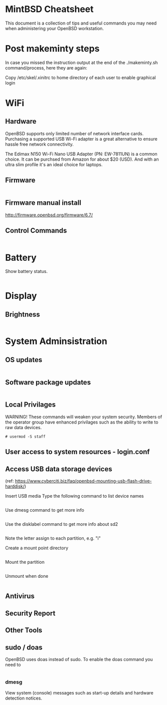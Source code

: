 # MintBSD Cheatsheet
This document is a collection of tips and useful commands you may need when administering your OpenBSD workstation.

# Post makeminty steps
In case you missed the instruction output at the end of the ./makeminty.sh command/process, here they are again:

Copy /etc/skel/.xinitrc to home directory of each user to enable graphical login

# WiFi
## Hardware

OpenBSD supports only limited number of network interface cards.  Purchasing a supported USB Wi-Fi adapter is a great alternative to ensure hassle free network connectivity.

The Edimax N150 Wi-Fi Nano USB Adapter (PN: EW-7811UN) is a common choice. It can be purchsed from Amazon for about $20 (USD).  And with an ultra slim profile it's an ideal choice for laptops.

## Firmware
```# fw_update
```

## Firmware manual install
http://firmware.openbsd.org/firmware/6.7/



## Control Commands
```# sh /etc/netstart
```
# Battery
Show battery status.
```# apm
```
# Display
## Brightness
```# wsconsctl display.brightness=20%
```
# System Adminsistration
## OS updates
```# syspatch
```
## Software package updates
```# pkg_add -u
```
## Local Privilages
WARNING! These commands will weaken your system security. 
Members of the operator group have enhanced privilages such as the ability to write to raw data devices.
```# usermod -S operator
# usermod -S staff
```
## User access to system resources - login.conf

## Access USB data storage devices
(ref: https://www.cyberciti.biz/faq/openbsd-mounting-usb-flash-drive-harddisk/)

Insert USB media
Type the following command to list device names

```# sysctl hw.disknames
```
Use dmesg command to get more info
```# dmesg
```

Use the disklabel command to get more info about sd2
```# disklabel sd2
```
Note the letter assign to each partition, e.g. "i"

Create a mount point directory
```# mkdir /mnt/usb
```
Mount the partition
```# mount /dev/sd2i /mnt/usb
```

Unmount when done
```# unmount /mnt/usb
```

## Antivirus

## Security Report

## Other Tools

## sudo / doas
OpenBSD uses doas instead of sudo.
To enable the doas command you need to
```# cp /etc/examples/doas.conf /etc
```

### dmesg
View system (console) messages such as start-up details and hardware detection notices.
```# dmesg
```





